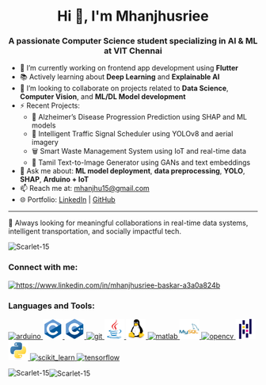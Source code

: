 <h1 align="center">Hi 👋, I'm Mhanjhusriee</h1>
<h3 align="center">A passionate Computer Science student specializing in AI & ML at VIT Chennai</h3>

- 🔭 I’m currently working on frontend app development using **Flutter**
- 📚 Actively learning about **Deep Learning** and **Explainable AI**
- 👯 I’m looking to collaborate on projects related to **Data Science**, **Computer Vision**, and **ML/DL Model development**
- ⚡ Recent Projects:
  - 🧠 Alzheimer’s Disease Progression Prediction using SHAP and ML models
  - 🚦 Intelligent Traffic Signal Scheduler using YOLOv8 and aerial imagery
  - 🗑️ Smart Waste Management System using IoT and real-time data
  - 🎨 Tamil Text-to-Image Generator using GANs and text embeddings
- 💬 Ask me about: **ML model deployment**, **data preprocessing**, **YOLO**, **SHAP**, **Arduino + IoT**
- 📫 Reach me at: [mhanjhu15@gmail.com](mailto:mhanjhu15@gmail.com)
- 🌐 Portfolio: [LinkedIn](https://linkedin.com/in/mhanjhusriee-baskar-a3a0a824b) | [GitHub](https://github.com/Scarlet-15)

<hr>

📌 Always looking for meaningful collaborations in real-time data systems, intelligent transportation, and socially impactful tech.



<p align="left"> <img src="https://komarev.com/ghpvc/?username=Scarlet-15&label=Profile%20views&color=0e75b6&style=flat" alt="Scarlet-15" /> </p>


<h3 align="left">Connect with me:</h3>
<p align="left">
<a href="https://www.linkedin.com/in/mhanjhusriee-baskar-a3a0a824b" target="blank"><img align="center" src="https://raw.githubusercontent.com/rahuldkjain/github-profile-readme-generator/master/src/images/icons/Social/linked-in-alt.svg" alt="https://www.linkedin.com/in/mhanjhusriee-baskar-a3a0a824b" height="30" width="40" /></a>
</p>

<h3 align="left">Languages and Tools:</h3>
<p align="left"><a href="https://www.arduino.cc/" target="_blank" rel="noreferrer"> <img src="https://cdn.worldvectorlogo.com/logos/arduino-1.svg" alt="arduino" width="40" height="40"/> </a>
  <a href="https://www.cprogramming.com/" target="_blank" rel="noreferrer"> <img src="https://raw.githubusercontent.com/devicons/devicon/master/icons/c/c-original.svg" alt="c" width="40" height="40"/> </a>
  <a href="https://www.w3schools.com/cpp/" target="_blank" rel="noreferrer"> <img src="https://raw.githubusercontent.com/devicons/devicon/master/icons/cplusplus/cplusplus-original.svg" alt="cplusplus" width="40" height="40"/> </a> 
  <a href="https://git-scm.com/" target="_blank" rel="noreferrer"> <img src="https://www.vectorlogo.zone/logos/git-scm/git-scm-icon.svg" alt="git" width="40" height="40"/> </a>
  <a href="https://www.java.com" target="_blank" rel="noreferrer"> <img src="https://raw.githubusercontent.com/devicons/devicon/master/icons/java/java-original.svg" alt="java" width="40" height="40"/> </a> 
  <a href="https://www.linux.org/" target="_blank" rel="noreferrer"> <img src="https://raw.githubusercontent.com/devicons/devicon/master/icons/linux/linux-original.svg" alt="linux" width="40" height="40"/> </a> 
  <a href="https://www.mathworks.com/" target="_blank" rel="noreferrer"> <img src="https://upload.wikimedia.org/wikipedia/commons/2/21/Matlab_Logo.png" alt="matlab" width="40" height="40"/> </a> 
  <a href="https://www.mysql.com/" target="_blank" rel="noreferrer"> <img src="https://raw.githubusercontent.com/devicons/devicon/master/icons/mysql/mysql-original-wordmark.svg" alt="mysql" width="40" height="40"/> </a> 
  <a href="https://opencv.org/" target="_blank" rel="noreferrer"> <img src="https://www.vectorlogo.zone/logos/opencv/opencv-icon.svg" alt="opencv" width="40" height="40"/> </a> 
  <a href="https://pandas.pydata.org/" target="_blank" rel="noreferrer"> <img src="https://raw.githubusercontent.com/devicons/devicon/2ae2a900d2f041da66e950e4d48052658d850630/icons/pandas/pandas-original.svg" alt="pandas" width="40" height="40"/> </a> 
  <a href="https://www.python.org" target="_blank" rel="noreferrer"> <img src="https://raw.githubusercontent.com/devicons/devicon/master/icons/python/python-original.svg" alt="python" width="40" height="40"/> </a>
  <a href="https://scikit-learn.org/" target="_blank" rel="noreferrer"> <img src="https://upload.wikimedia.org/wikipedia/commons/0/05/Scikit_learn_logo_small.svg" alt="scikit_learn" width="40" height="40"/> </a>
  <a href="https://www.tensorflow.org" target="_blank" rel="noreferrer"> <img src="https://www.vectorlogo.zone/logos/tensorflow/tensorflow-icon.svg" alt="tensorflow" width="40" height="40"/> </a> </p>

<p><img align="left" src="https://github-readme-stats.vercel.app/api/top-langs?username=Scarlet-15&show_icons=true&locale=en&layout=compact" alt="Scarlet-15" /></p>



<p><img align="center" src="https://github-readme-streak-stats.herokuapp.com/?user=Scarlet-15&" alt="Scarlet-15" /></p>
